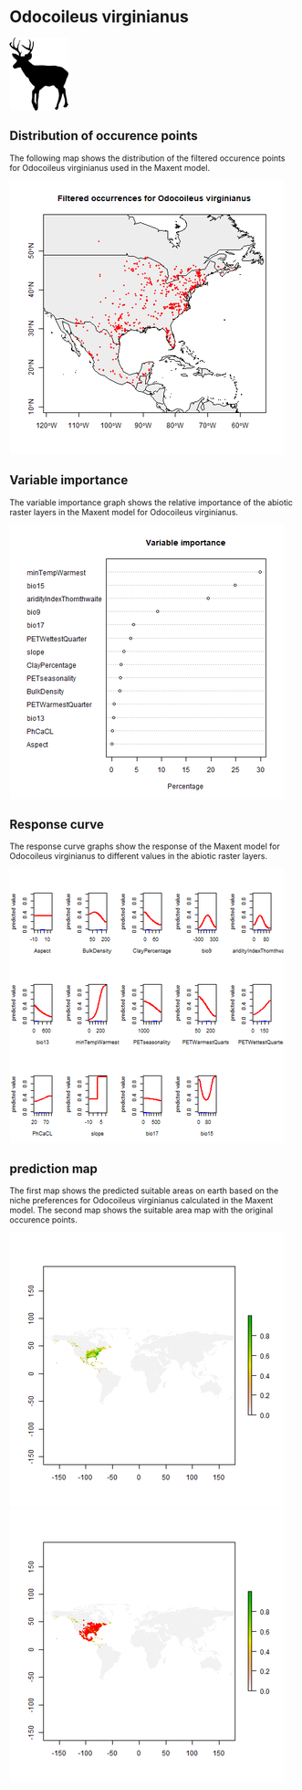 # Odocoileus virginianus 

![](image_taxa.png) 

## Distribution of occurence points 
The following map shows the distribution of the filtered occurence points for Odocoileus virginianus used in the Maxent model. 

![](occurrences.png)
    
## Variable importance 
The variable importance graph shows the relative importance of the abiotic raster layers in the  Maxent model for Odocoileus virginianus. 

![](valid_maxent_variable_importance.png)
    
## Response curve 
The response curve graphs show the response of the Maxent model for Odocoileus virginianus to different values in the abiotic raster layers. 

![](valid_maxent_response_curve.png)
    
## prediction map 
The first map shows the predicted suitable areas on earth based on the niche preferences for Odocoileus virginianus calculated in the Maxent model. The second map shows the suitable area map with the original occurence points.

![](prediction_map.png)
![](prediction_occurence_map.png)
    
